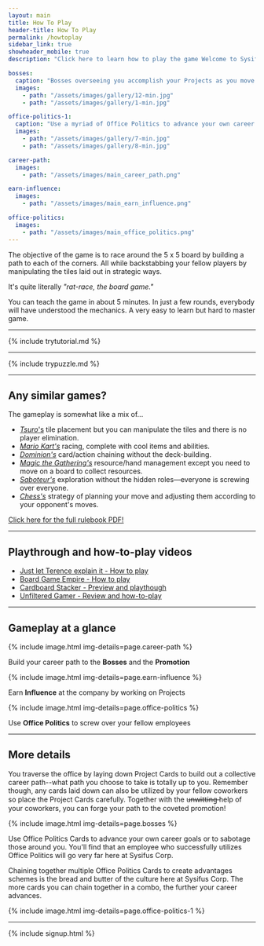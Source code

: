 ```yaml
---
layout: main
title: How To Play
header-title: How To Play
permalink: /howtoplay
sidebar_link: true
showheader_mobile: true
description: "Click here to learn how to play the game Welcome to Sysifus Corp."

bosses:
  caption: "Bosses overseeing you accomplish your Projects as you move forward in your career."
  images:
    - path: "/assets/images/gallery/12-min.jpg"
    - path: "/assets/images/gallery/1-min.jpg"

office-politics-1:
  caption: "Use a myriad of Office Politics to advance your own career or sabotage others!"
  images:
    - path: "/assets/images/gallery/7-min.jpg"
    - path: "/assets/images/gallery/8-min.jpg"

career-path:
  images:
    - path: "/assets/images/main_career_path.png"

earn-influence:
  images:
    - path: "/assets/images/main_earn_influence.png"

office-politics:
  images:
    - path: "/assets/images/main_office_politics.png"
---
```


The objective of the game is to race around the 5 x 5 board by building a path to each of the corners. All while backstabbing your fellow players by manipulating the tiles laid out in strategic ways.

It's quite literally _"rat-race, the board game."_

You can teach the game in about 5 minutes. In just a few rounds, everybody will have understood the mechanics. A very easy to learn but hard to master game.

---

{% include trytutorial.md %}

---

{% include trypuzzle.md %}

---

## Any similar games?

The gameplay is somewhat like a mix of...
- [_Tsuro_'s](https://boardgamegeek.com/boardgame/16992/tsuro) tile placement but you can manipulate the tiles and there is no player elimination.
- [_Mario Kart's_](https://mariokart8.nintendo.com/) racing, complete with cool items and abilities.
- [_Dominion's_](https://boardgamegeek.com/boardgame/36218/dominion) card/action chaining without the deck-building.
- [_Magic the Gathering's_](https://boardgamegeek.com/boardgame/463/magic-gathering) resource/hand management except you need to move on a board to collect resources.
- [_Saboteur's_](https://boardgamegeek.com/boardgame/9220/saboteur) exploration without the hidden roles—everyone is screwing over everyone.
- [_Chess's_](https://boardgamegeek.com/boardgame/171/chess) strategy of planning your move and adjusting them according to your opponent's moves.

<a class="buttonlink is-white" href="/assets/pdf/rulebook.pdf">Click here for the full rulebook PDF!</a>

---

## Playthrough and how-to-play videos

* [Just let Terence explain it - How to play](https://youtu.be/odPoq8RUq98)
* [Board Game Empire - How to play](https://youtu.be/-tRSgOXT6ZM)
* [Cardboard Stacker - Preview and playthough](https://youtu.be/NGZcS1XwG-o)
* [Unfiltered Gamer - Review and how-to-play](https://youtu.be/qqVmOL7WBqQ)

---

## Gameplay at a glance

<div id="main-steps-container">
  <div class="main-steps-block">
    {% include image.html img-details=page.career-path %}
    <p class="main-steps-text">Build your career path to the <strong>Bosses</strong> and the <strong>Promotion</strong></p>
  </div>

  <div class="main-steps-block">
    {% include image.html img-details=page.earn-influence %}
    <p class="main-steps-text">Earn <strong>Influence</strong> at the company by working on Projects</p>
  </div>

  <div class="main-steps-block">
    {% include image.html img-details=page.office-politics %}
    <p class="main-steps-text">Use <strong>Office Politics</strong> to screw over your fellow employees</p>
  </div>
</div>

---

## More details

You traverse the office by laying down Project Cards to build out a collective career path--what path you choose to take is totally up to you. Remember though, any cards laid down can also be utilized by your fellow coworkers so place the Project Cards carefully. Together with the u̶n̶w̶i̶t̶t̶i̶n̶g̶ help of your coworkers, you can forge your path to the coveted promotion!

{% include image.html img-details=page.bosses %}

Use Office Politics Cards to advance your own career goals or to sabotage those around you. You'll find that an employee who successfully utilizes Office Politics will go very far here at Sysifus Corp.

Chaining together multiple Office Politics Cards to create advantages schemes is the bread and butter of the culture here at Sysifus Corp. The more cards you can chain together in a combo, the further your career advances.

{% include image.html img-details=page.office-politics-1 %}

---

{% include signup.html %}
